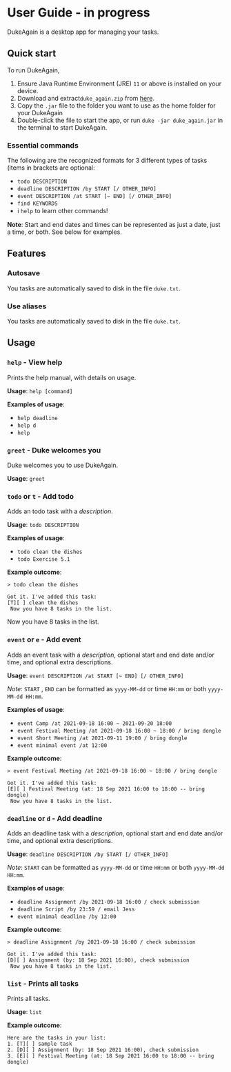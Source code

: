 # User Guide - in progress

DukeAgain is a desktop app for managing your tasks.

## Quick start
To run DukeAgain, 

1. Ensure Java Runtime Environment (JRE) `11` or above is installed on your device.
2. Download and extract`duke_again.zip` from [here](https://www.youtube.com/watch?v=dQw4w9WgXcQ).
3. Copy the `.jar` file to the folder you want to use as the home folder for your DukeAgain
4. Double-click the file to start the app, or run `duke -jar duke_again.jar` in the terminal to start DukeAgain.

### Essential commands

The following are the recognized formats for 3 different types of tasks (items in brackets are optional:

- `todo DESCRIPTION`
- `deadline DESCRIPTION /by START [/ OTHER_INFO]`
- `event DESCRIPTION /at START [~ END] [/ OTHER_INFO]`
- `find KEYWORDS`
- ℹ️ `help` to learn other commands! 

**Note**: Start and end dates and times can be represented as just a date, just a time, or both. See below for examples.

## Features 

### Autosave

You tasks are automatically saved to disk in the file `duke.txt`.

### Use aliases

You tasks are automatically saved to disk in the file `duke.txt`.

## Usage

### `help` - View help

Prints the help manual, with details on usage.

**Usage**: `help [command]`

**Examples of usage**:

- `help deadline`
- `help d`
- `help`

### `greet` - Duke welcomes you

Duke welcomes you to use DukeAgain.

**Usage**: `greet`

### `todo` or `t` - Add todo

Adds an todo task with a *description*.

**Usage**: `todo DESCRIPTION`

**Examples of usage**:

- `todo clean the dishes`
- `todo Exercise 5.1`

**Example outcome**:

```
> todo clean the dishes

Got it. I've added this task:
[T][ ] clean the dishes
 Now you have 8 tasks in the list.
```

 Now you have 8 tasks in the list.

### `event` or `e` - Add event

Adds an event task with a *description*, optional start and end date and/or time, and optional extra descriptions.

**Usage**: `event DESCRIPTION /at START [~ END] [/ OTHER_INFO]`

*Note*: `START` , `END` can be formatted as `yyyy-MM-dd` or time `HH:mm` or both `yyyy-MM-dd HH:mm`.

**Examples of usage**:

- `event Camp /at 2021-09-18 16:00 ~ 2021-09-20 18:00`
- `event Festival Meeting /at 2021-09-18 16:00 ~ 18:00 / bring dongle`
- `event Short Meeting /at 2021-09-11 19:00 / bring dongle`
- `event minimal event /at 12:00`

**Example outcome**:

```
> event Festival Meeting /at 2021-09-18 16:00 ~ 18:00 / bring dongle

Got it. I've added this task:
[E][ ] Festival Meeting (at: 18 Sep 2021 16:00 to 18:00 -- bring dongle)
 Now you have 8 tasks in the list.
```

### `deadline` or `d` - Add deadline

Adds an deadline task with a *description*, optional start and end date and/or time, and optional extra descriptions.

**Usage**: `deadline DESCRIPTION /by START [/ OTHER_INFO]`

*Note*: `START` can be formatted as `yyyy-MM-dd` or time `HH:mm` or both `yyyy-MM-dd HH:mm`.

**Examples of usage**:

- `deadline Assignment /by 2021-09-18 16:00 / check submission`
- `deadline Script /by 23:59 / email Jess`
- `event minimal deadline /by 12:00`

**Example outcome**:

```
> deadline Assignment /by 2021-09-18 16:00 / check submission

Got it. I've added this task:
[D][ ] Assignment (by: 18 Sep 2021 16:00), check submission
 Now you have 8 tasks in the list.
```

### `list` - Prints all tasks

Prints all tasks.

**Usage**: `list`

**Example outcome**:

```
Here are the tasks in your list:
1. [T][ ] sample task
2. [D][ ] Assignment (by: 18 Sep 2021 16:00), check submission
3. [E][ ] Festival Meeting (at: 18 Sep 2021 16:00 to 18:00 -- bring dongle)
```


